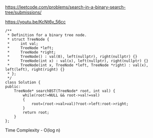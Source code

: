 https://leetcode.com/problems/search-in-a-binary-search-tree/submissions/

https://youtu.be/KcNt6v_56cc

```
/**
 * Definition for a binary tree node.
 * struct TreeNode {
 *     int val;
 *     TreeNode *left;
 *     TreeNode *right;
 *     TreeNode() : val(0), left(nullptr), right(nullptr) {}
 *     TreeNode(int x) : val(x), left(nullptr), right(nullptr) {}
 *     TreeNode(int x, TreeNode *left, TreeNode *right) : val(x), left(left), right(right) {}
 * };
 */
class Solution {
public:
    TreeNode* searchBST(TreeNode* root, int val) {
        while(root!=NULL && root->val!=val)
        {
            root=(root->val>val)?root->left:root->right;
        }
        return root;
    }
};
```
Time Complexity - O(log n)
